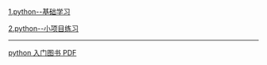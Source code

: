 

[1.python--基础学习](https://github.com/LiuChuang0059/python_practise/blob/master/python_fundamental/README.md)






[2.python--小项目练习](https://github.com/LiuChuang0059/python_practise/blob/master/items/README.md)




-----

[python 入门图书 PDF](https://github.com/LiuChuang0059/python_practise/tree/master/Books)




















